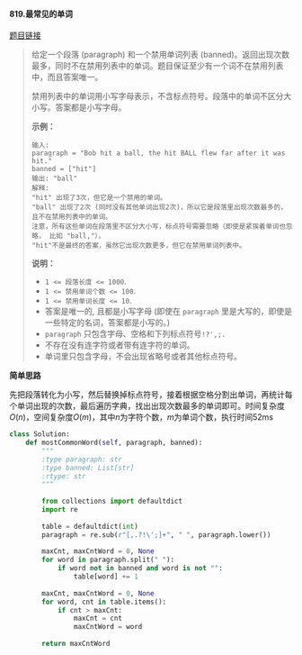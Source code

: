 #### 819.最常见的单词
[题目链接](https://leetcode-cn.com/problems/most-common-word/)
> 给定一个段落 (paragraph) 和一个禁用单词列表 (banned)。返回出现次数最多，同时不在禁用列表中的单词。题目保证至少有一个词不在禁用列表中，而且答案唯一。
>
> 禁用列表中的单词用小写字母表示，不含标点符号。段落中的单词不区分大小写。答案都是小写字母。
>
>  
>
> **示例：**
>
> ```
> 输入: 
> paragraph = "Bob hit a ball, the hit BALL flew far after it was hit."
> banned = ["hit"]
> 输出: "ball"
> 解释: 
> "hit" 出现了3次，但它是一个禁用的单词。
> "ball" 出现了2次 (同时没有其他单词出现2次)，所以它是段落里出现次数最多的，且不在禁用列表中的单词。 
> 注意，所有这些单词在段落里不区分大小写，标点符号需要忽略（即使是紧挨着单词也忽略， 比如 "ball,"）， 
> "hit"不是最终的答案，虽然它出现次数更多，但它在禁用单词列表中。
> ```
>
>  
>
> **说明：**
>
> - `1 <= 段落长度 <= 1000`.
> - `1 <= 禁用单词个数 <= 100`.
> - `1 <= 禁用单词长度 <= 10`.
> - 答案是唯一的, 且都是小写字母 (即使在 `paragraph` 里是大写的，即使是一些特定的名词，答案都是小写的。)
> - `paragraph` 只包含字母、空格和下列标点符号`!?',;.`
> - 不存在没有连字符或者带有连字符的单词。
> - 单词里只包含字母，不会出现省略号或者其他标点符号。

**简单思路**

先把段落转化为小写，然后替换掉标点符号，接着根据空格分割出单词，再统计每个单词出现的次数，最后遍历字典，找出出现次数最多的单词即可。时间复杂度$O(n)$，空间复杂度$O(m)$，其中$n$为字符个数，$m$为单词个数，执行时间52ms

```python
class Solution:
    def mostCommonWord(self, paragraph, banned):
        """
        :type paragraph: str
        :type banned: List[str]
        :rtype: str
        """
        
        from collections import defaultdict
        import re
        
        table = defaultdict(int)
        paragraph = re.sub(r"[,.?!\';]+", " ", paragraph.lower())
        
        maxCnt, maxCntWord = 0, None
        for word in paragraph.split(" "):
            if word not in banned and word is not "":
                table[word] += 1
        
        maxCnt, maxCntWord = 0, None
        for word, cnt in table.items():
            if cnt > maxCnt:
                maxCnt = cnt
                maxCntWord = word
                
        return maxCntWord
```



